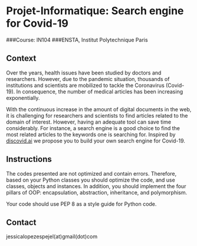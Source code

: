 # Projet-Informatique: Search engine for Covid-19

###Course: IN104
###ENSTA, Institut Polytechnique Paris

## Context

Over the years, health issues have been studied by 
doctors and researchers. However, due to the pandemic 
situation, thousands of institutions and scientists 
are mobilized to tackle the Coronavirus (Covid-19). 
In consequence, the number of medical articles has 
been increasing exponentially.

With the continuous increase in the  amount of digital 
documents in the web, it is challenging for researchers 
and scientists to find articles related to the domain 
of interest. However, having an adequate tool can save 
time considerably. For instance, a search engine is a 
good choice to find the most related articles to the 
keywords one is searching for. Inspired by
[discovid.ai](https://www.kaggle.com/danielwolffram/discovid-ai-a-search-and-recommendation-engine?select=metadata.csv) 
we propose you to build your own search engine for Covid-19.

## Instructions

The codes presented are not optimized and contain errors. 
Therefore, based on your Python classes you should optimize the code, 
and use classes, objects and instances. In addition, you should 
implement the four pillars of OOP: encapsulation, abstraction, 
inheritance, and polymorphism.


Your code should use PEP 8 as a style guide for Python code. 


## Contact

jessicalopezespejel(at)gmail(dot)com